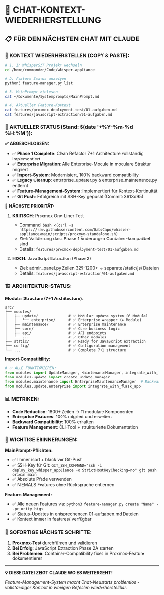 # 🎯 CHAT-KONTEXT-WIEDERHERSTELLUNG

## 📋 **FÜR DEN NÄCHSTEN CHAT MIT CLAUDE**

### **🔄 KONTEXT WIEDERHERSTELLEN (COPY & PASTE):**

```bash
# 1. In WhisperS2T Projekt wechseln
cd /home/commander/Code/whisper-appliance

# 2. Feature-Status anzeigen
python3 feature-manager.py list

# 3. MainPrompt einlesen  
cat ~/Dokumente/Systemprompts/MainPrompt.md

# 4. Aktueller Feature-Kontext
cat features/proxmox-deployment-test/01-aufgaben.md
cat features/javascript-extraction/01-aufgaben.md
```

### **🎯 AKTUELLER STATUS (Stand: $(date '+%Y-%m-%d %H:%M')):**

**✅ ABGESCHLOSSEN:**
- ✅ **Phase 1 Complete**: Clean Refactor 7+1 Architecture vollständig implementiert
- ✅ **Enterprise Migration**: Alle Enterprise-Module in modulare Struktur migriert  
- ✅ **Import-System**: Modernisiert, 100% backward compatibility
- ✅ **Legacy Cleanup**: enterprise_updater.py & enterprise_maintenance.py entfernt
- ✅ **Feature-Management-System**: Implementiert für Kontext-Kontinuität
- ✅ **Git Push**: Erfolgreich mit SSH-Key gepusht (Commit: 3613d95)

**🎯 NÄCHSTE PRIORITÄT:**
1. **KRITISCH**: Proxmox One-Liner Test
   - Command: `bash <(curl -s https://raw.githubusercontent.com/GaboCapo/whisper-appliance/main/scripts/proxmox-standalone.sh)`
   - Ziel: Validierung dass Phase 1 Änderungen Container-kompatibel sind
   - Details: `features/proxmox-deployment-test/01-aufgaben.md`

2. **HOCH**: JavaScript Extraction (Phase 2)
   - Ziel: admin_panel.py Zeilen 325-1200+ → separate /static/js/ Dateien
   - Details: `features/javascript-extraction/01-aufgaben.md`

### **🏗️ ARCHITEKTUR-STATUS:**

**Modular Structure (7+1 Architecture):**
```
src/
├── modules/
│   ├── update/              # ✅ Modular update system (6 Module)
│   │   └── enterprise/      # ✅ Enterprise wrapper (4 Module)
│   ├── maintenance/         # ✅ Enterprise maintenance
│   ├── core/                # ✅ Core business logic
│   ├── api/                 # ✅ API endpoints
│   └── ...                  # ✅ Other modules
├── static/                  # ✅ Ready for JavaScript extraction
├── config/                  # ✅ Configuration management
└── ...                      # ✅ Complete 7+1 structure
```

**Import-Compatibility:**
```python
# ✅ ALLE FUNKTIONIEREN:
from modules import UpdateManager, MaintenanceManager, integrate_with_flask_app
from modules.update import create_update_manager
from modules.maintenance import EnterpriseMaintenanceManager  # Backward compatibility
from modules.update.enterprise import integrate_with_flask_app
```

### **📊 METRIKEN:**
- **Code Reduction**: 1800+ Zeilen → 11 modulare Komponenten
- **Enterprise Features**: 100% migriert und erweitert  
- **Backward Compatibility**: 100% erhalten
- **Feature Management**: CLI-Tool + strukturierte Dokumentation

### **🚨 WICHTIGE ERINNERUNGEN:**

**MainPrompt-Pflichten:**
- ✅ Immer isort + black vor Git-Push
- ✅ SSH-Key für Git: `GIT_SSH_COMMAND="ssh -i deploy_key_whisper_appliance -o StrictHostKeyChecking=no" git push origin main`
- ✅ Absolute Pfade verwenden
- ✅ NIEMALS Features ohne Rücksprache entfernen

**Feature-Management:**
- ✅ Alle neuen Features via: `python3 feature-manager.py create "Name" --priority high`
- ✅ Status-Updates in entsprechenden 01-aufgaben.md Dateien
- ✅ Kontext immer in features/ verfügbar

### **🎯 SOFORTIGE NÄCHSTE SCHRITTE:**

1. **Proxmox-Test** durchführen und validieren
2. **Bei Erfolg**: JavaScript Extraction Phase 2A starten
3. **Bei Problemen**: Container-Compatibility fixes in Proxmox-Feature dokumentieren

---

**💡 DIESE DATEI ZEIGT CLAUDE WO ES WEITERGEHT!**

*Feature-Management-System macht Chat-Neustarts problemlos - vollständiger Kontext in wenigen Befehlen wiederherstellbar.*
